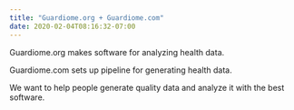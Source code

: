 ```yaml
---
title: "Guardiome.org + Guardiome.com"
date: 2020-02-04T08:16:32-07:00
---
```


Guardiome.org makes software for analyzing health data.

Guardiome.com sets up pipeline for generating health data.

We want to help people generate quality data and analyze it with the best software.
